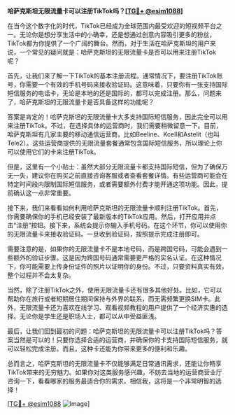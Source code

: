 **哈萨克斯坦无限流量卡可以注册TikTok吗？[[TG💪+ @esim1088](https://t.me/s/esim1088)]**

在当今这个数字化的时代，TikTok已经成为全球范围内最受欢迎的短视频平台之一。无论你是想分享生活中的小确幸，还是想通过创意内容吸引更多的粉丝，TikTok都为你提供了一个广阔的舞台。然而，对于生活在哈萨克斯坦的用户来说，一个常见的疑问就是：哈萨克斯坦的无限流量卡是否可以用来注册TikTok呢？

首先，让我们来了解一下TikTok的基本注册流程。通常情况下，要注册TikTok账号，你需要一个有效的手机号码来接收验证码。这意味着，只要你有一张支持国际短信服务的电话卡，无论是本地的还是国际的，都可以完成注册。那么，问题来了，哈萨克斯坦的无限流量卡是否具备这样的功能呢？

答案是肯定的！哈萨克斯坦的无限流量卡大多支持国际短信服务，因此完全可以用来注册TikTok。不过，在选择具体的运营商时，我们需要稍微留意一下。目前，哈萨克斯坦有几家主要的移动通信运营商，比如Beeline、Kcell和Astelit（也叫Tele2）。这些运营商提供的无限流量套餐通常包含国际短信服务，所以理论上你可以使用它们的卡来注册TikTok。

但是，这里有一个小贴士：虽然大部分无限流量卡都支持国际短信，但为了确保万无一失，建议你在购买之前直接咨询客服或者查看套餐详情。有些运营商可能会在特定时间段内限制国际短信服务，或者需要额外付费才能开通这项功能。因此，提前确认这一点非常重要。

接下来，我们来看看如何利用哈萨克斯坦的无限流量卡顺利注册TikTok。首先，你需要确保你的手机已经安装了最新版本的TikTok应用。然后，打开应用并点击“注册”按钮。接下来，系统会提示你输入手机号码。在这个环节，你可以使用你的无限流量卡来接收验证码。一旦收到验证码，按照提示完成注册即可。

需要注意的是，如果你的无限流量卡不是本地号码，而是跨国号码，可能会遇到一些额外的验证步骤。这是因为跨国号码通常需要更严格的实名认证。在这种情况下，你可能需要上传身份证件的照片以证明你的身份。不过，只要资料真实有效，整个过程并不会太复杂。

当然，除了注册TikTok之外，使用无限流量卡还有很多其他好处。比如，它可以帮助你在旅行或者短期居住期间保持与外界的联系，而无需频繁更换SIM卡。此外，无限流量卡还为喜欢在线学习、观看视频教程的用户提供了一个经济实惠的选择。无论你是学生还是职场人士，都可以从中受益匪浅。

最后，让我们回到最初的问题：哈萨克斯坦的无限流量卡可以注册TikTok吗？答案当然是可以的！只要你选择合适的运营商，并确保你的卡支持国际短信服务，就可以轻松完成注册。而且，这种卡还能为你带来更多的便利和乐趣。

总而言之，哈萨克斯坦的无限流量卡不仅能够满足日常通讯需求，还能让你畅享TikTok带来的无穷魅力。如果你对这类服务感兴趣，不妨去当地的运营商营业厅咨询一下，看看哪家的服务最适合你的需求。相信我，这将是一个非常明智的选择！

[[TG💪+ @esim1088](https://t.me/s/esim1088) ![Image](https://i.postimg.cc/4NQfJmqS/Snipaste-2025-05-13-00-14-12.png)]